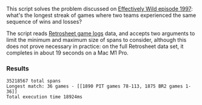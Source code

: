 This script solves the problem discussed on 
[Effectively Wild episode 1997](https://blogs.fangraphs.com/effectively-wild-episode-1997-this-time-it-pitch-counts/):
what's the longest streak of games where two teams experienced the same sequence
of wins and losses?

The script reads [Retrosheet game logs](https://www.retrosheet.org/gamelogs/glfields.txt) data,
and accepts two arguments to limit the minimum and maximum size of spans to consider,
although this does not prove necessary in practice: on the full Retrosheet data set, it completes
in about 19 seconds on a Mac M1 Pro.

### Results

```
35218567 total spans
Longest match: 36 games - [[1890 PIT games 78-113, 1875 BR2 games 1-36]]
Total execution time 18924ms
```